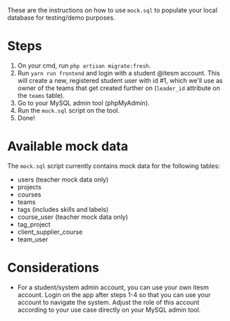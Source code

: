 These are the instructions on how to use `mock.sql` to populate your local database for testing/demo purposes.

# Steps
1. On your cmd, run `php artisan migrate:fresh`. 
2. Run `yarn run frontend` and login with a student @itesm account. This will create a new, registered student user with id #1, which we'll use as owner of the teams that get created further on (`leader_id` attribute on the `teams` table).
3. Go to your MySQL admin tool (phpMyAdmin). 
4. Run the `mock.sql` script on the tool.
5. Done!

# Available mock data
The `mock.sql` script currently contains mock data for the following tables:
- users (teacher mock data only)
- projects
- courses
- teams
- tags (includes skills and labels) 
- course_user (teacher mock data only)
- tag_project
- client_supplier_course
- team_user

# Considerations
- For a student/system admin account, you can use your own itesm account. Login on the app after steps 1-4 so that you can use your account to navigate the system. Adjust the role of this account according to your use case directly on your MySQL admin tool. 
